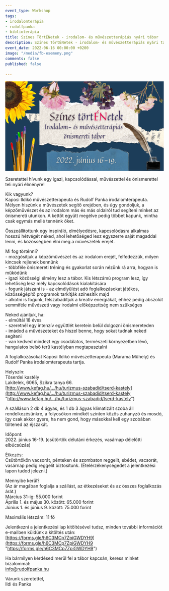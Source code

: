 ```yaml
---
event_type: Workshop
tags:
- irodalomterápia
- rudolfpanka
- biblioterápia
title: Színes TörtÉNetek - irodalom- és művészetterápiás nyári tábor
description: Színes TörtÉNetek - irodalom- és művészetterápiás nyári tábor
event_date: 2022-06-16 00:00:00 +0200
image: "/media/fb-esemeny.png"
comments: false
published: false

---
```

![](/media/fb-esemeny.png)

Szeretettel hívunk egy igazi, kapcsolódással, művészettel és önismerettel teli nyári élményre!

Kik vagyunk?  
Kaposi Ildikó művészetterapeuta és Rudolf Panka irodalomterapeuta.  
Mélyen hiszünk a művészetek segítő erejében, és úgy gondoljuk, a képzőművészet és az irodalom más és más oldalról tud segíteni minket az önismereti utunkon. A kettőt együtt megélve pedig többet kapunk, mintha csak egymás mellé tennénk őket.

Összeállítottunk egy inspiráló, elmélyedésre, kapcsolódásra alkalmas hosszú hétvégét neked, ahol lehetőséged lesz egyszerre saját magaddal lenni, és közösségben élni meg a művészetek erejét.

Mi fog történni?  
\- mozgósítjuk a képzőművészet és az irodalom erejét, felfedezzük, milyen kincsek rejlenek bennünk  
\- többféle önismereti tréning és gyakorlat során nézünk rá arra, hogyan is működünk  
\- igazi közösségi élmény lesz a tábor. Kis létszámú program lesz, így lehetőség lesz mély kapcsolódások kialakítására  
\- fogunk játszani is - az elmélyülést adó foglalkozásokat játékos, közösségépítő programok tarkítják színesítik majd  
\- alkotni is fogunk, felszabadítjuk a kreatív energiákat, ehhez pedig abszolút semmiféle művészeti vagy irodalmi előképzettség nem szükséges

Neked ajánljuk, ha:  
\- elmúltál 18 éves  
\- szeretnél egy intenzív együttlét keretein belül dolgozni önismereteden  
\- imádod a művészeteket és hiszel benne, hogy sokat tudnak neked segíteni  
\- van kedved mindezt egy csodálatos, természeti környezetben lévő, hangulatos belső terű kastélyban megtapasztalni

A foglalkozásokat Kaposi Ildikó művészetterapeuta (Marama Műhely) és Rudolf Panka irodalomterapeuta tartja.

Helyszín:  
Tőserdei kastély  
Lakitelek, 6065, Szikra tanya 66.  
[http://www.kefag.hu/.../hu/turizmus-szabadid/tserd-kastely](http://www.kefag.hu/.../hu/turizmus-szabadid/tserd-kastely "http://www.kefag.hu/.../hu/turizmus-szabadid/tserd-kastely")

A szálláson 2 db 4 ágyas, és 1 db 3 ágyas klimatizált szoba áll rendelkezésünkre, a folyosókon mindkét szinten közös zuhanyzó és mosdó, így csak akkor gyere, ha nem gond, hogy másokkal kell egy szobában töltened az éjszakát.

Időpont:  
2022\. június 16-19. (csütörtök délutáni érkezés, vasárnap délelőtti elbúcsúzás)

Étkezés:  
Csütörtökön vacsorát, pénteken és szombaton reggelit, ebédet, vacsorát, vasárnap pedig reggelit biztosítunk. (Ételérzékenységedet a jelentkezési lapon tudod jelezni.)

Mennyibe kerül?  
(Az ár magában foglalja a szállást, az étkezéseket és az összes foglalkozás árát.)  
Március 31-ig: 55.000 forint  
Április 1. és május 30. között: 65.000 forint  
Június 1. és június 9. között: 75.000 forint

Maximális létszám: 11 fő

Jelentkezni a jelentkezési lap kitöltésével tudsz, minden további információt e-mailben küldünk a kitöltés után:  
[https://forms.gle/h6C3MCp7ZpiGWDYH9](https://forms.gle/h6C3MCp7ZpiGWDYH9 "https://forms.gle/h6C3MCp7ZpiGWDYH9")

Ha bármilyen kérdésed merül fel a tábor kapcsán, keress minket bizalommal:  
info@rudolfpanka.hu

Várunk szeretettel,  
Ildi és Panka